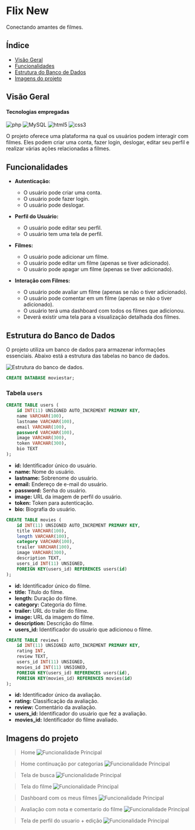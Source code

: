 # Flix New

Conectando amantes de filmes.

## Índice

- [Visão Geral](#visão-geral)
- [Funcionalidades](#funcionalidades)
- [Estrutura do Banco de Dados](#estrutura-do-banco-de-dados)
- [Imagens do projeto](#imagens-do-projeto)



## Visão Geral
#### Tecnologias empregadas
 <p align="center">

![php](https://img.shields.io/badge/php-00000F?style=for-the-badge&logo=php&logoColor=white)
![MySQL](https://img.shields.io/badge/MySQL-00000F?style=for-the-badge&logo=mysql&logoColor=white)
![html5](https://img.shields.io/badge/html-00000F?style=for-the-badge&logo=html5&logoColor=white)
![css3](https://img.shields.io/badge/css-00000F?style=for-the-badge&logo=css3&logoColor=white)
  </p>
O projeto oferece uma plataforma na qual os usuários podem interagir com filmes. Eles podem criar uma conta, fazer login, deslogar, editar seu perfil e realizar várias ações relacionadas a filmes.

## Funcionalidades

- **Autenticação:**
  - O usuário pode criar uma conta.
  - O usuário pode fazer login.
  - O usuário pode deslogar.

- **Perfil do Usuário:**
  - O usuário pode editar seu perfil.
  - O usuário tem uma tela de perfil.

- **Filmes:**
  - O usuário pode adicionar um filme.
  - O usuário pode editar um filme (apenas se tiver adicionado).
  - O usuário pode apagar um filme (apenas se tiver adicionado).

- **Interação com Filmes:**
  - O usuário pode avaliar um filme (apenas se não o tiver adicionado).
  - O usuário pode comentar em um filme (apenas se não o tiver adicionado).
  - O usuário terá uma dashboard com todos os filmes que adicionou.
  - Deverá existir uma tela para a visualização detalhada dos filmes.

## Estrutura do Banco de Dados

O projeto utiliza um banco de dados para armazenar informações essenciais. Abaixo está a estrutura das tabelas no banco de dados.

![Estrutura do banco de dados.](https://github.com/giovaner10/flix_new/blob/main/img/proj/db.png)



```sql
CREATE DATABASE moviestar;
```

### Tabela `users`

```sql
CREATE TABLE users (
    id INT(11) UNSIGNED AUTO_INCREMENT PRIMARY KEY,
    name VARCHAR(100),
    lastname VARCHAR(100),
    email VARCHAR(100),
    password VARCHAR(100),
    image VARCHAR(300),
    token VARCHAR(300),
    bio TEXT 
);
```
- **id:** Identificador único do usuário.
- **name:** Nome do usuário.
- **lastname:** Sobrenome do usuário.
- **email:** Endereço de e-mail do usuário.
- **password:** Senha do usuário.
- **image:** URL da imagem de perfil do usuário.
- **token:** Token para autenticação.
- **bio:** Biografia do usuário.


```sql
CREATE TABLE movies (
    id INT(11) UNSIGNED AUTO_INCREMENT PRIMARY KEY,
    title VARCHAR(100),
    length VARCHAR(100),
    category VARCHAR(100),
    trailer VARCHAR(100),
    image VARCHAR(300),
    description TEXT,
    users_id INT(11) UNSIGNED,
    FOREIGN KEY(users_id) REFERENCES users(id)
);
```
- **id:** Identificador único do filme.
- **title:** Título do filme.
- **length:** Duração do filme.
- **category:** Categoria do filme.
- **trailer:** URL do trailer do filme.
- **image:** URL da imagem do filme.
- **description:** Descrição do filme.
- **users_id:** Identificador do usuário que adicionou o filme.


```sql
CREATE TABLE reviews (
    id INT(11) UNSIGNED AUTO_INCREMENT PRIMARY KEY,
    rating INT,
    review TEXT,
    users_id INT(11) UNSIGNED,
    movies_id INT(11) UNSIGNED,
    FOREIGN KEY(users_id) REFERENCES users(id),
    FOREIGN KEY(movies_id) REFERENCES movies(id)
);
```
- **id:** Identificador único da avaliação.
- **rating:** Classificação da avaliação.
- **review:** Comentário da avaliação.
- **users_id:** Identificador do usuário que fez a avaliação.
- **movies_id:** Identificador do filme avaliado.


## Imagens do projeto


>Home
![Funcionalidade Principal](https://github.com/giovaner10/flix_new/blob/main/img/proj/img1.png)


>Home continuação por categorias
![Funcionalidade Principal](https://github.com/giovaner10/flix_new/blob/main/img/proj/img2.png)


>Tela de busca
![Funcionalidade Principal](https://github.com/giovaner10/flix_new/blob/main/img/proj/img3.png)


>Tela do filme
![Funcionalidade Principal](https://github.com/giovaner10/flix_new/blob/main/img/proj/img4.png)

>Dashboard com os meus filmes
![Funcionalidade Principal](https://github.com/giovaner10/flix_new/blob/main/img/proj/img8.png)


>Avaliação com nota e comentario do filme
![Funcionalidade Principal](https://github.com/giovaner10/flix_new/blob/main/img/proj/img5.png)


>Tela de perfil do usuario + edição
![Funcionalidade Principal](https://github.com/giovaner10/flix_new/blob/main/img/proj/img6.png)
